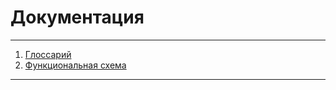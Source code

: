 # Документация
---
1. [Глоссарий](Глоссарий.md)
2. [Функциональная схема](ФС/Функциональная_схема.md)
---